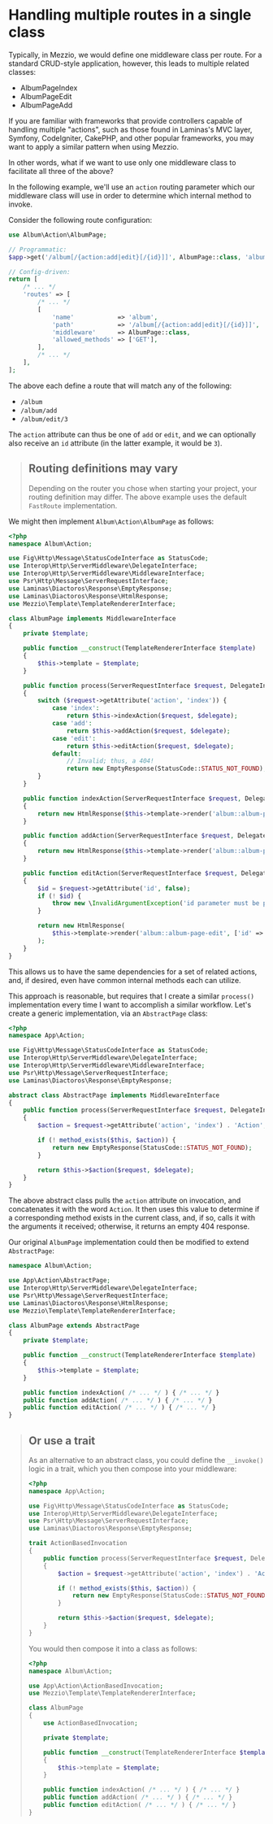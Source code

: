 # Handling multiple routes in a single class

Typically, in Mezzio, we would define one middleware class per route. For a
standard CRUD-style application, however, this leads to multiple related
classes:

- AlbumPageIndex
- AlbumPageEdit
- AlbumPageAdd

If you are familiar with frameworks that provide controllers capable of handling
multiple "actions", such as those found in Laminas's MVC layer, Symfony,
CodeIgniter, CakePHP, and other popular frameworks, you may want to apply a
similar pattern when using Mezzio.

In other words, what if we want to use only one middleware class to facilitate
all three of the above?

In the following example, we'll use an `action` routing parameter which our
middleware class will use in order to determine which internal method to invoke.

Consider the following route configuration:

```php
use Album\Action\AlbumPage;

// Programmatic:
$app->get('/album[/{action:add|edit}[/{id}]]', AlbumPage::class, 'album');

// Config-driven:
return [
    /* ... */
    'routes' => [
        /* ... */
        [
            'name'            => 'album',
            'path'            => '/album[/{action:add|edit}[/{id}]]',
            'middleware'      => AlbumPage::class,
            'allowed_methods' => ['GET'],
        ],
        /* ... */
    ],
];
```
The above each define a route that will match any of the following:

- `/album`
- `/album/add`
- `/album/edit/3`

The `action` attribute can thus be one of `add` or `edit`, and we can optionally
also receive an `id` attribute (in the latter example, it would be `3`).

> ## Routing definitions may vary
>
> Depending on the router you chose when starting your project, your routing
> definition may differ. The above example uses the default `FastRoute`
> implementation.

We might then implement `Album\Action\AlbumPage` as follows:

```php
<?php
namespace Album\Action;

use Fig\Http\Message\StatusCodeInterface as StatusCode;
use Interop\Http\ServerMiddleware\DelegateInterface;
use Interop\Http\ServerMiddleware\MiddlewareInterface;
use Psr\Http\Message\ServerRequestInterface;
use Laminas\Diactoros\Response\EmptyResponse;
use Laminas\Diactoros\Response\HtmlResponse;
use Mezzio\Template\TemplateRendererInterface;

class AlbumPage implements MiddlewareInterface
{
    private $template;

    public function __construct(TemplateRendererInterface $template)
    {
        $this->template = $template;
    }

    public function process(ServerRequestInterface $request, DelegateInterface $delegate)
    {
        switch ($request->getAttribute('action', 'index')) {
            case 'index':
                return $this->indexAction($request, $delegate);
            case 'add':
                return $this->addAction($request, $delegate);
            case 'edit':
                return $this->editAction($request, $delegate);
            default:
                // Invalid; thus, a 404!
                return new EmptyResponse(StatusCode::STATUS_NOT_FOUND);
        }
    }

    public function indexAction(ServerRequestInterface $request, DelegateInterface $delegate)
    {
        return new HtmlResponse($this->template->render('album::album-page'));
    }

    public function addAction(ServerRequestInterface $request, DelegateInterface $delegate)
    {
        return new HtmlResponse($this->template->render('album::album-page-add'));
    }

    public function editAction(ServerRequestInterface $request, DelegateInterface $delegate)
    {
        $id = $request->getAttribute('id', false);
        if (! $id) {
            throw new \InvalidArgumentException('id parameter must be provided');
        }

        return new HtmlResponse(
            $this->template->render('album::album-page-edit', ['id' => $id])
        );
    }
}
```

This allows us to have the same dependencies for a set of related actions, and,
if desired, even have common internal methods each can utilize.

This approach is reasonable, but requires that I create a similar `process()`
implementation every time I want to accomplish a similar workflow. Let's create
a generic implementation, via an `AbstractPage` class:

```php
<?php
namespace App\Action;

use Fig\Http\Message\StatusCodeInterface as StatusCode;
use Interop\Http\ServerMiddleware\DelegateInterface;
use Interop\Http\ServerMiddleware\MiddlewareInterface;
use Psr\Http\Message\ServerRequestInterface;
use Laminas\Diactoros\Response\EmptyResponse;

abstract class AbstractPage implements MiddlewareInterface
{
    public function process(ServerRequestInterface $request, DelegateInterface $delegate)
    {
        $action = $request->getAttribute('action', 'index') . 'Action';

        if (! method_exists($this, $action)) {
            return new EmptyResponse(StatusCode::STATUS_NOT_FOUND);
        }

        return $this->$action($request, $delegate);
    }
}
```

The above abstract class pulls the `action` attribute on invocation, and
concatenates it with the word `Action`. It then uses this value to determine if
a corresponding method exists in the current class, and, if so, calls it with
the arguments it received; otherwise, it returns an empty 404 response.

Our original `AlbumPage` implementation could then be modified to extend
`AbstractPage`:

```php
namespace Album\Action;

use App\Action\AbstractPage;
use Interop\Http\ServerMiddleware\DelegateInterface;
use Psr\Http\Message\ServerRequestInterface;
use Laminas\Diactoros\Response\HtmlResponse;
use Mezzio\Template\TemplateRendererInterface;

class AlbumPage extends AbstractPage
{
    private $template;

    public function __construct(TemplateRendererInterface $template)
    {
        $this->template = $template;
    }

    public function indexAction( /* ... */ ) { /* ... */ }
    public function addAction( /* ... */ ) { /* ... */ }
    public function editAction( /* ... */ ) { /* ... */ }
}
```

> ## Or use a trait
>
> As an alternative to an abstract class, you could define the `__invoke()`
> logic in a trait, which you then compose into your middleware:
>
> ```php
> <?php
> namespace App\Action;
>
> use Fig\Http\Message\StatusCodeInterface as StatusCode;
> use Interop\Http\ServerMiddleware\DelegateInterface;
> use Psr\Http\Message\ServerRequestInterface;
> use Laminas\Diactoros\Response\EmptyResponse;
>
> trait ActionBasedInvocation
> {
>     public function process(ServerRequestInterface $request, DelegateInterface $delegate)
>     {
>         $action = $request->getAttribute('action', 'index') . 'Action';
>
>         if (! method_exists($this, $action)) {
>             return new EmptyResponse(StatusCode::STATUS_NOT_FOUND);
>         }
>
>         return $this->$action($request, $delegate);
>     }
> }
> ```
>
> You would then compose it into a class as follows:
>
> ```php
> <?php
> namespace Album\Action;
>
> use App\Action\ActionBasedInvocation;
> use Mezzio\Template\TemplateRendererInterface;
>
> class AlbumPage
> {
>     use ActionBasedInvocation;
>
>     private $template;
>
>     public function __construct(TemplateRendererInterface $template)
>     {
>         $this->template = $template;
>     }
>
>     public function indexAction( /* ... */ ) { /* ... */ }
>     public function addAction( /* ... */ ) { /* ... */ }
>     public function editAction( /* ... */ ) { /* ... */ }
> }
> ```
